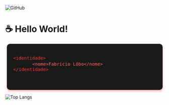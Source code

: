 ![GitHub](https://img.shields.io/badge/GitHub-Techi--fl-181717?logo=github&style=social)

# ☕ Hello World! 

<div style="background-color: #1a1a1a; padding: 20px; border-radius: 10px; max-width: 90%; margin: auto; font-family: 'Courier New', monospace; color: #ff4d4d; box-shadow: 0 4px 6px rgba(255, 0, 0, 0.3);">
  <pre style="font-size: 1.2em; white-space: pre-wrap; word-wrap: break-word;">
<code style="color: #ff3333;">&lt;identidade&gt;</code>
      <code style="color: #ff6666;">&lt;nome&gt;Fabricio Lôbo&lt;/nome&gt;</code>
<code style="color: #ff3333;">&lt;/identidade&gt;</code>
  </pre>
</div>

![Top Langs](https://github-readme-stats.vercel.app/api/top-langs/?username=Techi-fl&layout=compact)



